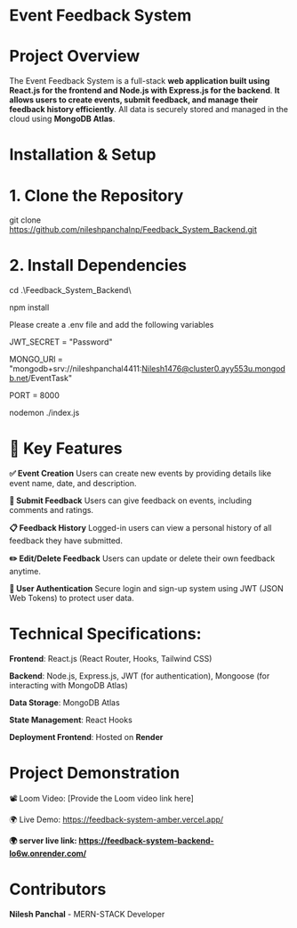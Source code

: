 # Event Feedback System

# Project Overview
The Event Feedback System is a full-stack **web application built using React.js for the frontend and Node.js with Express.js for the backend**. **It allows users to create events, submit feedback, and manage their feedback history efficiently**. All data is securely stored and managed in the cloud using **MongoDB Atlas**.

  
# Installation & Setup

# 1. Clone the Repository
git clone https://github.com/nileshpanchalnp/Feedback_System_Backend.git

# 2. Install Dependencies
cd .\Feedback_System_Backend\

npm install

Please create a .env file and add the following variables

JWT_SECRET = "Password"

MONGO_URl = "mongodb+srv://nileshpanchal4411:Nilesh1476@cluster0.ayy553u.mongodb.net/EventTask"

PORT = 8000

nodemon ./index.js

# 🔑 Key Features
**✅ Event Creation**
Users can create new events by providing details like event name, date, and description.

**📝 Submit Feedback**
Users can give feedback on events, including comments and ratings.

**📋 Feedback History**
Logged-in users can view a personal history of all feedback they have submitted.

**✏️ Edit/Delete Feedback**
Users can update or delete their own feedback anytime.

**🔐 User Authentication**
Secure login and sign-up system using JWT (JSON Web Tokens) to protect user data.



# Technical Specifications:
  **Frontend**: React.js (React Router, Hooks, Tailwind CSS)
  
  **Backend**: Node.js, Express.js, JWT (for authentication), Mongoose (for interacting with MongoDB Atlas)
  
  **Data Storage**: MongoDB Atlas
  
  **State Management**: React Hooks
  
  **Deployment Frontend**: Hosted on **Render** 



# Project Demonstration
📽 Loom Video: [Provide the Loom video link here]

🌍 Live Demo: https://feedback-system-amber.vercel.app/

**🌍 server live link: https://feedback-system-backend-lo6w.onrender.com/**

# Contributors
**Nilesh Panchal** - MERN-STACK Developer
